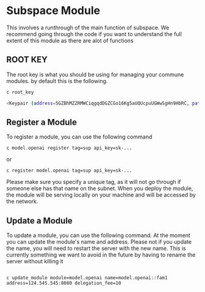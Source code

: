 # Subspace Module

This involves a runthrough of the main function of subspace. We recommend going through the code if you want to understand the full extent of this module as there are alot of functions


## ROOT KEY

The root key is what you should be using for managing your commune modules. by default this is the following.

```bash 
c root_key
```
```bash
<Keypair (address=5GZBhMZZRMWCiqgqdDGZCGo16Kg5aUQUcpuUGWwSgHn9HbRC, path=module,  crypto_type: SR25519)>
```


## Register a Module
To register a module, you can use the following command

```
c model.openai register tag=sup api_key=sk-...
```

or

```
c register model.openai tag=sup api_key=sk-...
```

Please make sure you specify a unique tag, as it will not go through if someone else has that name on the subnet. When you deploy the module, the module will be serving locally on your machine and will be accessed by the network.


## Update a Module

To update a module, you can use the following command. At the moment you can update the module's name and address. Please not if you update the name, you will need to restart the server with the new name. This is currently something we want to avoid in the future by having to rename the server without killing it 

```

c update_module module=model.openai name=model.openai::fam1 address=124.545.545:8080 delegation_fee=10
```

